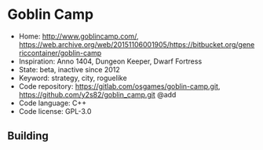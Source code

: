 # Goblin Camp

- Home: http://www.goblincamp.com/, https://web.archive.org/web/20151106001905/https://bitbucket.org/genericcontainer/goblin-camp
- Inspiration: Anno 1404, Dungeon Keeper, Dwarf Fortress
- State: beta, inactive since 2012
- Keyword: strategy, city, roguelike
- Code repository: https://gitlab.com/osgames/goblin-camp.git, https://github.com/y2s82/goblin_camp.git @add
- Code language: C++
- Code license: GPL-3.0

## Building
